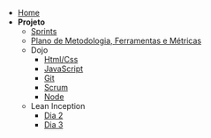 - [Home](/)
- **Projeto**
  * [Sprints](Index/sprintsIndex.md)
  * [Plano de Metodologia, Ferramentas e Métricas](Project/methodology.md)
  * Dojo
    * [Html/Css](Dojos/html-css.md)
    * [JavaScript](Dojos/javascript.md)
    * [Git](Dojos/git.md)
    * [Scrum](Dojos/scrum.md)
    * [Node](Dojos/node.md)
  * Lean Inception
    * [Dia 2](LeanInception/dia2.md) 
    * [Dia 3](LeanInception/dia3.md) 
    